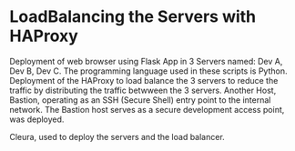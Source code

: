 # LoadBalancing the Servers with HAProxy


Deployment of web browser using Flask App in 3 Servers named: Dev A, Dev B, Dev C. The programming language used in these scripts is Python.
Deployment of the HAProxy to load balance the 3 servers to reduce the traffic by distributing the traffic betwween the 3 servers.
Another Host, Bastion, operating as an SSH (Secure Shell) entry point to the internal network. The Bastion host serves as a secure development access point, was deployed.


Cleura, used to deploy the servers and the load balancer.
